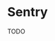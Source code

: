# Sentry

TODO

<!--
https://github.com/Shift3/project-board-test/blob/develop/src/common/interceptors/sentry.interceptor.ts
https://github.com/DSM-TeaMit/Ace/blob/main/src/shared/interceptors/sentry.interceptor.ts
https://github.com/SoftwareBrothers/codewars-api/blob/main/src/utils/interceptors/sentry.interceptor.ts

https://github.com/lidofinance/polygon-validators-monitoring/blob/develop/src/main.ts
-->
